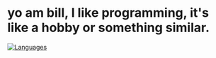 # yo am bill, I like programming, it's like a hobby or something similar.

[![Languages](https://skillicons.dev/icons?i=python,vscode)](https://skillicons.dev)
